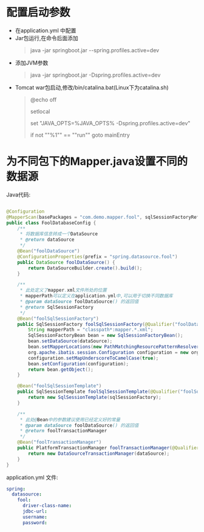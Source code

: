 # 配置启动参数

* 在application.yml 中配置
* Jar包运行,在命令后面添加
  > java -jar springboot.jar --spring.profiles.active=dev
* 添加JVM参数
  > java -jar springboot.jar -Dspring.profiles.active=dev
* Tomcat war包启动,修改/bin/catalina.bat(Linux下为catalina.sh)
  > @echo off
  >
  > setlocal
  >
  > set "JAVA_OPTS=%JAVA_OPTS% -Dspring.profiles.active=dev"
  >
  > if not ""%1"" == ""run"" goto mainEntry

# 为不同包下的Mapper.java设置不同的数据源

Java代码:

```java

@Configuration
@MapperScan(basePackages = "com.demo.mapper.fool", sqlSessionFactoryRef = "foolSqlSessionFactory")
public class FoolDatabaseConfig {
    /**
     * 将数据库信息转成一个DataSource
     * @return dataSource
     */
    @Bean("foolDataSource")
    @ConfigurationProperties(prefix = "spring.datasource.fool")
    public DataSource foolDataSource() {
        return DataSourceBuilder.create().build();
    }

    /**
     * 此处定义了mapper.xml文件所处的位置
     * mapperPath可以定义在application.yml中,可以用于切换不同数据库
     * @param dataSource foolDataSource() 的返回值
     * @return SqlSessionFactory
     */
    @Bean("foolSqlSessionFactory")
    public SqlSessionFactory foolSqlSessionFactory(@Qualifier("foolDataSource") DataSource dataSource) throws Exception {
        String mapperPath = "classpath*:mapper.*.xml";
        SqlSessionFactoryBean bean = new SqlSessionFactoryBean();
        bean.setDataSource(dataSource);
        bean.setMapperLocations(new PathMatchingResourcePatternResolver().getResource(mapperPath));
        org.apache.ibatis.session.Configuration configuration = new org.apache.ibatis.session.Configuration();
        configuration.setMapUnderscoreToCamelCase(true);
        bean.setConfiguration(configuration);
        return bean.getObject();
    }

    @Bean("foolSqlSessionTemplate")
    public SqlSessionTemplate foolSqlSessionTemplate(@Qualifier("foolSqlSessionFactory") SqlSessionFactory sqlSessionFactory) {
        return new SqlSessionTemplate(sqlSessionFactory);
    }

    /**
     * 此处@Bean中的参数建议使用已经定义好的常量
     * @param dataSource foolDataSource() 的返回值
     * @return foolTransactionManager
     */
    @Bean("foolTransactionManager")
    public PlatformTransactionManager foolTransactionManager(@Qualifier("foolDataSource") DataSource dataSource) {
        return new DataSourceTransactionManager(dataSource);
    }
}
```

application.yml 文件:

```yaml
spring:
  datasource:
    fool:
      driver-class-name:
      jdbc-url:
      username:
      password:
```